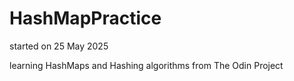 # HashMapPractice

started on 25 May 2025

learning HashMaps and Hashing algorithms from The Odin Project
